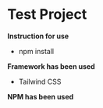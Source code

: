 # Test Project

**Instruction for use**

* npm install

**Framework has been used**

* Tailwind CSS

**NPM has been used**

